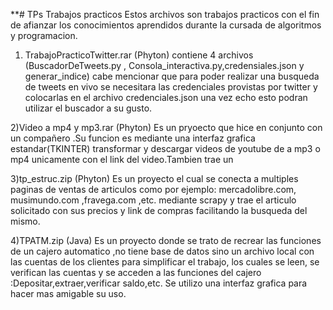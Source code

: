 **# TPs
Trabajos practicos
Estos archivos son trabajos practicos con el fin de afianzar los conocimientos aprendidos durante la cursada de algoritmos y programacion.

1) TrabajoPracticoTwitter.rar (Phyton)
contiene 4 archivos (BuscadorDeTweets.py , Consola_interactiva.py,credensiales.json y generar_indice)
cabe mencionar que para poder realizar una busqueda de tweets en vivo se necesitara  las credenciales provistas por twitter y colocarlas en el archivo
credenciales.json una vez echo esto podran utilizar el buscador a su gusto.

2)Video a mp4 y mp3.rar (Phyton)
Es un pryoecto que hice en conjunto con un compañero .Su funcion es mediante una interfaz grafica estandar(TKINTER) transformar y descargar videos de youtube
de a mp3 o mp4 unicamente con el link del video.Tambien trae un 

3)tp_estruc.zip (Phyton)
Es un proyecto el cual se conecta a multiples paginas de ventas de articulos como  por ejemplo: mercadolibre.com, musimundo.com ,fravega.com ,etc.
mediante scrapy y trae el articulo solicitado con sus precios y link de compras facilitando la busqueda del mismo.

4)TPATM.zip (Java)
Es un proyecto donde se trato de recrear las funciones de un cajero automatico ,no tiene base de datos sino un archivo local con las cuentas de los  clientes 
para simplificar el trabajo, los cuales se leen, se verifican las cuentas y se acceden a las funciones del cajero :Depositar,extraer,verificar saldo,etc.
Se utilizo una interfaz grafica para hacer mas amigable su uso.
